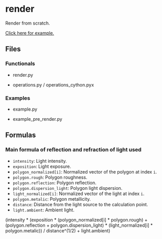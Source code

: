 # render
Render from scratch.

[Click here for example.](./renders)

## Files

### Functionals

- render.py

- operations.py / operations_cython.pyx

### Examples

- example.py

- example_pre_render.py

## Formulas

### Main formula of reflection and refraction of light used

- `intensity`: Light intensity.
- `exposition`: Light exposure.
- `polygon_normalized[i]`: Normalized vector of the polygon at index `i`.
- `polygon.rough`: Polygon roughness.
- `polygon.reflection`: Polygon reflection.
- `polygon.dispersion_light`: Polygon light dispersion.
- `light_normalized[i]`: Normalized vector of the light at index `i`.
- `polygon.metalic`: Polygon metallicity.
- `distance`: Distance from the light source to the calculation point.
- `light.ambient`: Ambient light.

(intensity * (exposition * (polygon_normalized[i] * polygon.rough) + (polygon.reflection + polygon.dispersion_light) * (light_normalized[i] * polygon.metalic)) / distance^(1/2) + light.ambient)


